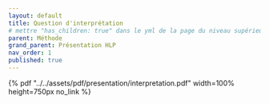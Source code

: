 ```yaml
---
layout: default
title: Question d'interprétation
# mettre "has_children: true" dans le yml de la page du niveau supérieur
parent: Méthode
grand_parent: Présentation HLP
nav_order: 1
published: true
---
```


{% pdf "../../assets/pdf/presentation/interpretation.pdf" width=100% height=750px no_link %}
